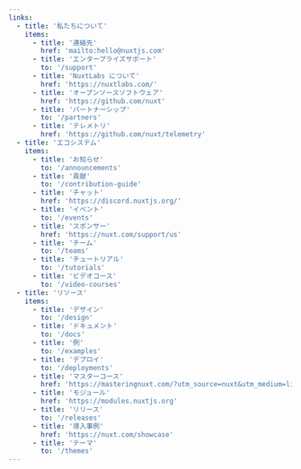 ```yaml
---
links:
  - title: '私たちについて'
    items:
      - title: '連絡先'
        href: 'mailto:hello@nuxtjs.com'
      - title: 'エンタープライズサポート'
        to: '/support'
      - title: 'NuxtLabs について'
        href: 'https://nuxtlabs.com/'
      - title: 'オープンソースソフトウェア'
        href: 'https://github.com/nuxt'
      - title: 'パートナーシップ'
        to: '/partners'
      - title: 'テレメトリ'
        href: 'https://github.com/nuxt/telemetry'
  - title: 'エコシステム'
    items:
      - title: 'お知らせ'
        to: '/announcements'
      - title: '貢献'
        to: '/contribution-guide'
      - title: 'チャット'
        href: 'https://discord.nuxtjs.org/'
      - title: 'イベント'
        to: '/events'
      - title: 'スポンサー'
        href: 'https://nuxt.com/support/us'
      - title: 'チーム'
        to: '/teams'
      - title: 'チュートリアル'
        to: '/tutorials'
      - title: 'ビデオコース'
        to: '/video-courses'
  - title: 'リソース'
    items:
      - title: 'デザイン'
        to: '/design'
      - title: 'ドキュメント'
        to: '/docs'
      - title: '例'
        to: '/examples'
      - title: 'デプロイ'
        to: '/deployments'
      - title: 'マスターコース'
        href: 'https://masteringnuxt.com/?utm_source=nuxt&utm_medium=link&utm_campaign=nsite'
      - title: 'モジュール'
        href: 'https://modules.nuxtjs.org'
      - title: 'リリース'
        to: '/releases'
      - title: '導入事例'
        href: 'https://nuxt.com/showcase'
      - title: 'テーマ'
        to: '/themes'
---
```

